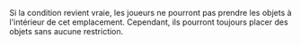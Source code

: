 Si la condition revient vraie, les joueurs ne pourront pas prendre les objets à l'intérieur de cet emplacement.
Cependant, ils pourront toujours placer des objets sans aucune restriction.